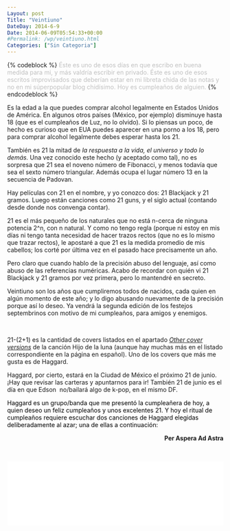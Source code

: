```yaml
---
Layout: post
Title: "Veintiuno"
DateDay: 2014-6-9
Date: 2014-06-09T05:54:33+00:00
#Permalink: /wp/veintiuno.html
Categories: ["Sin Categoria"]
---
```


{% codeblock %}
<span style="color: #c0c0c0;">Éste es uno de esos días en que escribo en buena medida para mi, y más valdría escribir en privado. Éste es uno de esos escritos improvisados que deberían estar en mi libreta chida de las notas y no en mi súperpopular blog chidísimo. Hoy es cumpleaños de alguien.</span>
{% endcodeblock %}
<p>Es la edad a la que puedes comprar alcohol legalmente en Estados Unidos de América. En algunos otros países (México, por ejemplo) disminuye hasta 18 (que es el cumpleaños de Luz, no lo olvido). Si lo piensas un poco, de hecho es curioso que en EUA puedes aparecer en una porno a los 18, pero para comprar alcohol legalmente debes esperar hasta los 21.</p>
<p>También es 21 la mitad de <i>la respuesta a la vida, el universo y todo lo demás.</i> Una vez conocido este hecho (y aceptado como tal), no es sorpresa que 21 sea el noveno número de Fibonacci, y menos todavía que sea el sexto número triangular. Además ocupa el lugar número 13 en la secuencia de Padovan.</p>
<p>Hay películas con 21 en el nombre, y yo conozco dos: 21 Blackjack y 21 gramos. Luego están canciones como 21 guns, y el siglo actual (contando desde donde nos convenga contar).</p>
<p>21 es el más pequeño de los naturales que no está n-cerca de ninguna potencia 2^n, con n natural. Y como no tengo regla (porque ni estoy en mis días ni tengo tanta necesidad de hacer trazos rectos (que no es lo mismo que trazar rectos), le apostaré a que 21 es la medida promedio de mis cabellos; los corté por última vez en el pasado hace precisamente un año.</p>
<p>Pero claro que cuando hablo de la precisión abuso del lenguaje, así como abuso de las referencias numéricas. Acabo de recordar con quién vi 21 Blackjack y 21 gramos por vez primera, pero lo mantendré en secreto.</p>
<p>Veintiuno son los años que cumpliremos todos de nacidos, cada quien en algún momento de este año; y lo digo abusando nuevamente de la precisión porque así lo deseo. Ya vendrá la segunda edición de los festejos septembrinos con motivo de mi cumpleaños, para amigos y enemigos.</p>
<p>&nbsp;</p>
<p>21-(2+1) es la cantidad de covers listados en el apartado <a href="https://en.wikipedia.org/wiki/Hijo_de_la_Luna#Other_cover_versions" target="_blank"><em>Other cover versions</em></a> de la canción Hijo de la luna (aunque hay muchas más en el listado correspondiente en la página en español). Uno de los covers que más me gusta es de Haggard.</p>
<p>Haggard, por cierto, estará en la Ciudad de México el próximo 21 de junio. ¡Hay que revisar las carteras y apuntarnos para ir! También 21 de junio es el día en que Edson  no/bailará algo de k-pop, en el mismo DF.</p>
<p><span style="color: #000000;">Haggard es un grupo/banda que me presentó la cumpleañera de hoy, a quien deseo un feliz cumpleaños y unos excelentes 21. Y hoy el ritual de cumpleaños requiere escuchar dos canciones de Haggard elegidas deliberadamente al azar; una de ellas a continuación:</span></p>
<p style="text-align: right;"><strong>Per Aspera Ad Astra</strong></p>
<p>&nbsp;</p>
<p><iframe src="//www.youtube.com/embed/BSFEv9eaoh4" width="100%" height="150" frameborder="0" allowfullscreen="allowfullscreen"></iframe></p>
